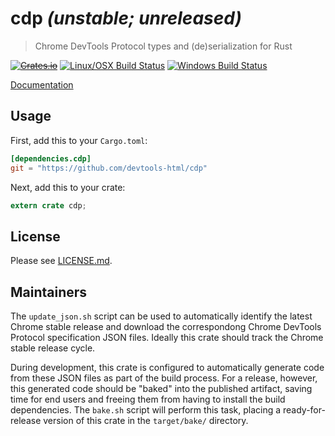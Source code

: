 # cdp *(unstable; unreleased)*

> Chrome DevTools Protocol types and (de)serialization for Rust

~~[![Crates.io](https://img.shields.io/crates/v/cdp.svg)](https://crates.io/crates/cdp)~~
[![Linux/OSX Build Status](https://img.shields.io/travis/devtools-html/cdp/master.svg)](https://travis-ci.org/devtools-html/cdp)
[![Windows Build Status](https://img.shields.io/appveyor/ci/spinda/cdp/master.svg)](https://ci.appveyor.com/project/spinda/cdp)

[Documentation](https://www.spinda.net/files/mozilla/cdp/doc/cdp/index.html)

## Usage

First, add this to your `Cargo.toml`:

```toml
[dependencies.cdp]
git = "https://github.com/devtools-html/cdp"
```

Next, add this to your crate:

```rust
extern crate cdp;
```

## License

Please see [LICENSE.md](/LICENSE.md).

## Maintainers

The `update_json.sh` script can be used to automatically identify the latest Chrome stable release
and download the correspondong Chrome DevTools Protocol specification JSON files. Ideally this
crate should track the Chrome stable release cycle.

During development, this crate is configured to automatically generate code from these JSON files
as part of the build process. For a release, however, this generated code should be "baked" into
the published artifact, saving time for end users and freeing them from having to install the build
dependencies. The `bake.sh` script will perform this task, placing a ready-for-release version of
this crate in the `target/bake/` directory.
